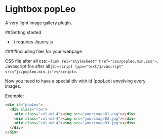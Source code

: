 # Lightbox popLeo

A very light image gallery plugin.

##Getting started

- It requires Jquery.js

####Including files for your webpage

CSS file after all css: `<link rel="stylesheet" href="css/popleo.min.css">`.
Javascript file after all js:  `<script type="text/javascript" src="js/popleo.min.js"></script>`.

Now you need to have a special div with id (popLeo) envolving every images.

Exemple:
```html
<div id="popLeo">
  <div class="row">
    <div class="col-md-4"><img src="yourimage01.png"></div>
    <div class="col-md-4"><img src="yourimage02.jpg"></div>
    <div class="col-md-4"><img src="yourimage03.jpg"></div>
  </div>
</div>
```

